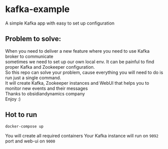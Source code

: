 # kafka-example
A simple Kafka app with easy to set up configuration

## Problem to solve:

When you need to deliver a new feature where you need to use Kafka broker to communicate <br />
sometimes we need to set up our own local env.
It can be painful to find proper Kafka and Zookeeper configuration. <br />
So this repo can solve your problem, cause everything you will need to do is run just a single command. <br />
It will create Kafka, Zookeeper instances and WebUI that helps you to monitor new events and their messages <br />
Thanks to obsidiandynamics company <br />
Enjoy :)

## Hot to run
```
docker-compose up
```

You will create all required containers
Your Kafka instance will run on `9092` port and web-ui on `9000`
